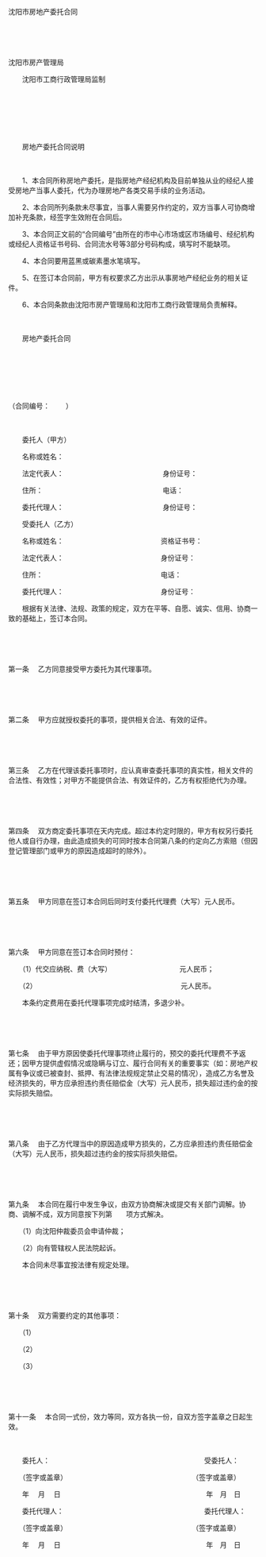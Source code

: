 



沈阳市房地产委托合同



 

　　

　　


 沈阳市房产管理局
 
　　沈阳市工商行政管理局监制
 
　　



　　

　　


 　　房地产委托合同说明
 
　　



　　1、本合同所称房地产委托，是指房地产经纪机构及目前单独从业的经纪人接受房地产当事人委托，代为办理房地产各类交易手续的业务活动。

　　2、本合同所列条款未尽事宜，当事人需要另作约定的，双方当事人可协商增加补充条款，经签字生效附在合同后。

　　3、本合同正文前的“合同编号”由所在的市中心市场或区市场编号、经纪机构或经纪人资格证书号码、合同流水号等3部分号码构成，填写时不能缺项。

　　4、本合同要用蓝黑或碳素墨水笔填写。

　　5、在签订本合同前，甲方有权要求乙方出示从事房地产经纪业务的相关证件。

　　6、本合同条款由沈阳市房产管理局和沈阳市工商行政管理局负责解释。

　　


 　　房地产委托合同
 
　　



　　

　　


 （合同编号：　　 ）
 
　　



　　委托人（甲方）

　　名称或姓名：

　　法定代表人：　　　　　　　　　　　　　　 身份证号：

　　住所：　　　　　　　　　　　　　　　　　 电话：

　　委托代理人：　　　　　　　　　　　　　　 身份证号：　　

　　受委托人（乙方）

　　名称或姓名：　　　　　　　　　　　　　　资格证书号：

　　法定代表人：　　　　　　　　　　　　　　身份证号：

　　住所：　　　　　　　　　　　　　　　　　电话：

　　委托代理人：　　　　　　　　　　　　　　身份证号：　　

　　根据有关法律、法规、政策的规定，双方在平等、自愿、诚实、信用、协商一致的基础上，签订本合同。

　　

　　

第一条
　乙方同意接受甲方委托为其代理事项。

　　

　　

第二条
　甲方应就授权委托的事项，提供相关合法、有效的证件。

　　

　　

第三条
　乙方在代理该委托事项时，应认真审查委托事项的真实性，相关文件的合法性、有效性；对甲方不能提供合法、有效证件的，乙方有权拒绝代为办理。

　　

　　

第四条
　双方商定委托事项在天内完成。超过本约定时限的，甲方有权另行委托他人或自行办理，由此造成损失的可同时按本合同第八条的约定向乙方索赔（但因登记管理部门或甲方的原因造成超时的除外）。

　　

　　

第五条
　甲方同意在签订本合同后同时支付委托代理费（大写）元人民币。

　　

　　

第六条
　甲方同意在签订本合同时预付：

　　（1）代交应纳税、费（大写）　　　　　　　　　　 元人民币；

　　（2）　　　　　　　　　　　　　　　　　　　　　 元人民币。

　　本条约定费用在委托代理事项完成时结清，多退少补。

　　

　　

第七条
　由于甲方原因使委托代理事项终止履行的，预交的委托代理费不予返还；因甲方提供虚假情况或隐瞒与订立、履行合同有关的重要事实（如：房地产权属有争议或已被查封、抵押、有法律法规规定禁止交易的情况），造成乙方名誉及经济损失的，甲方应承担违约责任赔偿金（大写）元人民币，损失超过违约金的按实际损失赔偿。

　　

　　

第八条
　由于乙方代理当中的原因造成甲方损失的，乙方应承担违约责任赔偿金（大写）元人民币，损失超过违约金的按实际损失赔偿。

　　

　　

第九条
　本合同在履行中发生争议，由双方协商解决或提交有关部门调解。协商、调解不成，双方同意按下列第　　项方式解决。

　　（1）向沈阳仲裁委员会申请仲裁；

　　（2）向有管辖权人民法院起诉。

　　本合同未尽事宜按法律有规定处理。

　　

　　

第十条
　双方需要约定的其他事项：

　　（1）

　　（2）

　　（3）

　　

　　

第十一条
　本合同一式份，效力等同，双方各执一份，自双方签字盖章之日起生效。　

　　　

　　委托人：　　　　　　　　　　　　　　　　　　　　　　 受委托人：

　　（签字或盖章）　　　　　　　　　　　　　　　　　　　（签字或盖章）

　　年　 月　 日　　　　　　　　　　　　　　　　　　　　　年　月　日　　

　　委托代理人：　　　　　　　　　　　　　　　　　　　　 委托代理人：

　　（签字或盖章）　　　　　　　　　　　　　　　　　　　（签字或盖章）

　　年　 月　 日　　　　　　　　　　　　　　　　　　　　　年　月　日